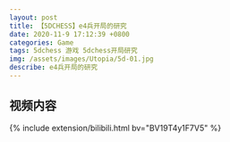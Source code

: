 ```yaml
---
layout: post
title: 【5DCHESS】e4兵开局的研究
date: 2020-11-9 17:12:39 +0800
categories: Game
tags: 5dchess 游戏 5dchess开局研究
img: /assets/images/Utopia/5d-01.jpg
describe: e4兵开局的研究
---
```


## 视频内容

{% include extension/bilibili.html bv="BV19T4y1F7V5" %}